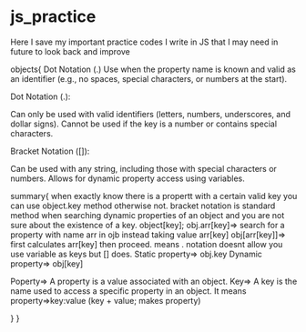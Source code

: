 # js_practice

Here I save my important practice codes I write in JS that I may need in future to look back and improve

objects{
Dot Notation (.)
Use when the property name is known and valid as an identifier (e.g., no spaces, special characters, or numbers at the start).

Dot Notation (.):

Can only be used with valid identifiers (letters, numbers, underscores, and dollar signs).
Cannot be used if the key is a number or contains special characters.

Bracket Notation ([]):

Can be used with any string, including those with special characters or numbers.
Allows for dynamic property access using variables.

summary{
when exactly know there is a propertt with a certain valid key you can use object.key method otherwise not.
bracket notation is standard method when searching dynamic properties of an object and you are not sure about the existence of a key. object[key];
obj.arr[key]=> search for a property with name arr in ojb instead taking value arr[key]
obj[arr[key]]=> first calculates arr[key] then proceed.
means . notation doesnt allow you use variable as keys but [] does.
Static property=> obj.key
Dynamic property=> obj[key]

Poperty=> A property is a value associated with an object.
Key=> A key is the name used to access a specific property in an object.
It means property=>key:value (key + value; makes property)

}
}

